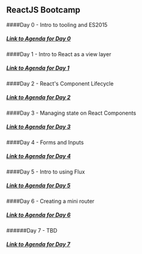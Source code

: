## ReactJS Bootcamp

####Day 0 - Intro to tooling and ES2015
<h5><a href="https://github.com/westeezy/ReactJS-Bootcamp/blob/master/agendas/day0.md">Link to Agenda for Day 0</a></h5>

####Day 1 - Intro to React as a view layer
<h5><a href="https://github.com/westeezy/ReactJS-Bootcamp/blob/master/agendas/day1.md">Link to Agenda for Day 1</a></h5>

####Day 2 - React's Component Lifecycle
<h5><a href="https://github.com/westeezy/ReactJS-Bootcamp/blob/master/agendas/day2.md">Link to Agenda for Day 2</a></h5>

####Day 3 - Managing state on React Components
<h5><a href="https://github.com/westeezy/ReactJS-Bootcamp/blob/master/agendas/day3.md">Link to Agenda for Day 3</a></h5>

####Day 4 - Forms and Inputs
<h5><a href="https://github.com/westeezy/ReactJS-Bootcamp/blob/master/agendas/day4.md">Link to Agenda for Day 4</a></h5>

####Day 5 - Intro to using Flux
<h5><a href="https://github.com/westeezy/ReactJS-Bootcamp/blob/master/agendas/day5.md">Link to Agenda for Day 5</a></h5>

####Day 6 - Creating a mini router
<h5><a href="https://github.com/westeezy/ReactJS-Bootcamp/blob/master/agendas/day6.md">Link to Agenda for Day 6</a></h5>

######Day 7 - TBD
<h5><a href="https://github.com/westeezy/ReactJS-Bootcamp/blob/master/agendas/day7.md">Link to Agenda for Day 7</a></h5>
